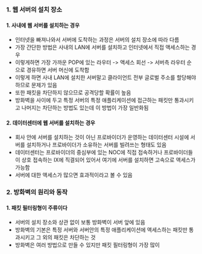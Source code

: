 ### 1. 웹 서버의 설치 장소
#### 1. 사내에 웹 서버를 설치하는 경우
- 인터넷을 빠져나와서 서버에 도착하는 과정은 서버의 설치 장소에 따라 다름
- 가장 간단한 방법은 사내의 LAN에 서버를 설치하고 인터넷에서 직접 액세스하는 경우
- 이렇게하면 가장 가까운 POP에 있는 라우터 -> 액세스 회선 -> 서버측 라우터 순으로 경유하면 서버 머신에 도착함
- 이렇게 하면 사내 LAN에 설치한 서버말고 클라이언트 전부 글로벌 주소를 할당해야 하므로 문제가 있음
- 또한 패킷을 차단하지 않으므로 공격당할 확률이 높음
- 방화벽을 사이에 두고 특정 서버의 특정 애플리케이션에 접근하는 패킷만 통과시키고 나머지는 차단하는 방법도 있는데 이 방법이 가장 일반화됨
#### 2. 데이터센터에 웹 서버를 설치하는 경우
- 회사 안에 서버를 설치하는 것이 아닌 프로바이더가 운영하는 데이터센터 시설에 서버를 설치하거나 프로바이더가 소유하는 서버를 빌려쓰는 형태도 있음
- 데이터센터는 프로바이더의 중심부에 있는 NOC에 직접 접속하거나 프로바이더들이 상호 접속하는 IX에 직결되어 있어서 여기에 서버를 설치하면 고속으로 액세스가 가능함
- 서버에 대한 액세스가 많으면 효과적이라고 볼 수 있음
### 2. 방화벽의 원리와 동작
#### 1. 패킷 필터링형이 주류이다
- 서버의 설치 장소와 상관 없이 보통 방화벽이 서버 앞에 있음
- 방화벽의 기본은 특정 서버와 서버안의 특정 애플리케이션에 액세스하는 패킷만 통과시키고 그 외의 패킷은 차단하는 것
- 방화벽은 여러 방법으로 만들 수 있지만 패킷 필터링형이 가장 많이 
